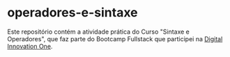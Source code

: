 # operadores-e-sintaxe
Este repositório contém a atividade prática do Curso "Sintaxe e Operadores", que faz parte do Bootcamp Fullstack que participei na [Digital Innovation One](https://digitalinnovation.one/).
